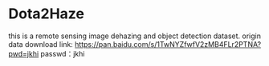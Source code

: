 # Dota2Haze
this is a remote sensing image dehazing and object detection dataset.
origin data download link: https://pan.baidu.com/s/1TwNYZfwfV2zMB4FLr2PTNA?pwd=jkhi 
passwd：jkhi
